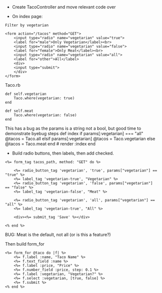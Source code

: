 - Create TacoController and move relevant code over 

- On index page:

```
Filter by vegetarian

<form action="/tacos" method="GET">
    <input type="radio" name="vegetarian" value="true">
    <label for="male">Only Vegetarian</label><br>
    <input type="radio" name="vegetarian" value="false">
    <label for="female">Only Meat</label><br>
    <input type="radio" name="vegetarian" value="all">
    <label for="other">All</label>
    <div>
    <input type="submit">
    </div>
</form>
```
Taco.rb
```
def self.vegetarian
    Taco.where(vegetarian: true)
end

def self.meat
    Taco.where(vegetarian: false)
end
```

This has a bug as the params is a string not a bool, but good time to demonstrate byebug steps
    def index
        if params[:vegetarian] === "all"    
            @tacos = Taco.all
        elsif params[:vegetarian]
            @tacos = Taco.vegetarian
        else
            @tacos = Taco.meat
        end
        # render :index
    end


- Build radio buttons, then labels, then add checked.
```
<%= form_tag tacos_path, method: "GET" do %>

    <%= radio_button_tag 'vegetarian', 'true', params["vegetarian"] == "true" %>
    <%= label_tag 'vegetarian-true', "Vegetarian" %>
    <%= radio_button_tag 'vegetarian', 'false', params["vegetarian"] == "false" %>
    <%= label_tag 'vegetarian-false', "Meat" %>

    <%= radio_button_tag 'vegetarian', 'all', params["vegetarian"] == "all" %>
    <%= label_tag 'vegetarian-true', "All" %>

    <div><%= submit_tag 'Save' %></div>

<% end %>
```
BUG:  Meat is the default, not all (or is this a feature?)


Then build form_for

```
<%= form_for @taco do |f| %>
    <%= f.label :name, "Taco Name" %>
    <%= f.text_field :name %>
    <%= f.label :price, "Price" %>
    <%= f.number_field :price, step: 0.1 %>
    <%= f.label :vegetarian, "Vegetarian?" %>
    <%= f.select :vegetarian, [true, false] %>
    <%= f.submit %>
<% end %>
```